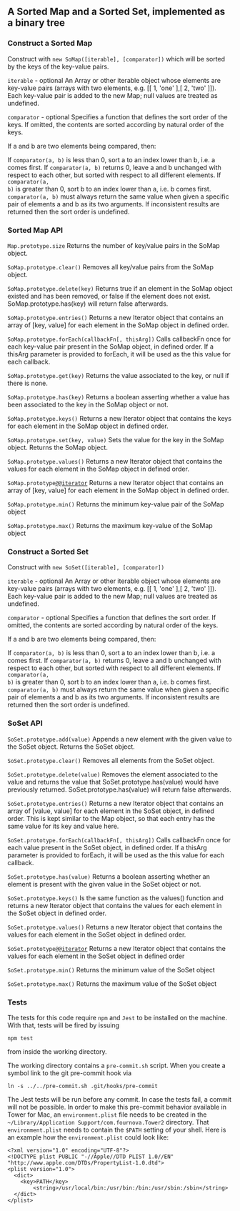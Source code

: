 ## A Sorted Map and a Sorted Set, implemented as a binary tree

### Construct a Sorted Map

Construct with <code>new SoMap([iterable], [comparator])</code> which will be sorted by the keys of the key-value pairs.

<code>iterable</code> - optional
An Array or other iterable object whose elements are key-value pairs (arrays with two elements, e.g. \[[ 1, 'one' ],[ 2, 'two' ]]). Each key-value pair is added to the new Map; null values are treated as undefined.

<code>comparator</code> - optional
Specifies a function that defines the sort order of the keys. If omitted, the contents are sorted according by natural order of the keys.

If a and b are two elements being compared, then:

If <code>comparator(a, b)</code> is less than 0, sort a to an index lower than b, i.e. a comes first.
If <code>comparator(a, b)</code> returns 0, leave a and b unchanged with respect to each other, but sorted with respect to all different elements.
If <code>comparator(a, b)</code> is greater than 0, sort b to an index lower than a, i.e. b comes first.
<code>comparator(a, b)</code> must always return the same value when given a specific pair of elements a and b as its two arguments. If inconsistent results are returned then the sort order is undefined.

### Sorted Map API

<code>Map.prototype.size</code>
Returns the number of key/value pairs in the SoMap object.

<code>SoMap.prototype.clear()</code>
Removes all key/value pairs from the SoMap object.

<code>SoMap.prototype.delete(key)</code>
Returns true if an element in the SoMap object existed and has been removed, or false if the element does not exist. SoMap.prototype.has(key) will return false afterwards.

<code>SoMap.prototype.entries()</code>
Returns a new Iterator object that contains an array of [key, value] for each element in the SoMap object in defined order.

<code>SoMap.prototype.forEach(callbackFn[, thisArg])</code>
Calls callbackFn once for each key-value pair present in the SoMap object, in defined order. If a thisArg parameter is provided to forEach, it will be used as the this value for each callback.

<code>SoMap.prototype.get(key)</code>
Returns the value associated to the key, or null if there is none.

<code>SoMap.prototype.has(key)</code>
Returns a boolean asserting whether a value has been associated to the key in the SoMap object or not.

<code>SoMap.prototype.keys()</code>
Returns a new Iterator object that contains the keys for each element in the SoMap object in defined order.

<code>SoMap.prototype.set(key, value)</code>
Sets the value for the key in the SoMap object. Returns the SoMap object.

<code>SoMap.prototype.values()</code>
Returns a new Iterator object that contains the values for each element in the SoMap object in defined order.

<code>SoMap.prototype[@@iterator](<>)</code>
Returns a new Iterator object that contains an array of [key, value] for each element in the SoMap object in defined order.

<code>SoMap.prototype.min()</code>
Returns the minimum key-value pair of the SoMap object

<code>SoMap.prototype.max()</code>
Returns the maximum key-value of the SoMap object

### Construct a Sorted Set

Construct with <code>new SoSet([iterable], [comparator])</code>

<code>iterable</code> - optional
An Array or other iterable object whose elements are key-value pairs (arrays with two elements, e.g. \[[ 1, 'one' ],[ 2, 'two' ]]). Each key-value pair is added to the new Map; null values are treated as undefined.

<code>comparator</code> - optional
Specifies a function that defines the sort order. If omitted, the contents are sorted according by natural order of the keys.

If a and b are two elements being compared, then:

If <code>comparator(a, b)</code> is less than 0, sort a to an index lower than b, i.e. a comes first.
If <code>comparator(a, b)</code> returns 0, leave a and b unchanged with respect to each other, but sorted with respect to all different elements.
If <code>comparator(a, b)</code> is greater than 0, sort b to an index lower than a, i.e. b comes first.
<code>comparator(a, b)</code> must always return the same value when given a specific pair of elements a and b as its two arguments. If inconsistent results are returned then the sort order is undefined.

### SoSet API

<code>SoSet.prototype.add(value)</code>
Appends a new element with the given value to the SoSet object. Returns the SoSet object.

<code>SoSet.prototype.clear()</code>
Removes all elements from the SoSet object.

<code>SoSet.prototype.delete(value)</code>
Removes the element associated to the value and returns the value that SoSet.prototype.has(value) would have previously returned. SoSet.prototype.has(value) will return false afterwards.

<code>SoSet.prototype.entries()</code>
Returns a new Iterator object that contains an array of [value, value] for each element in the SoSet object, in defined order. This is kept similar to the Map object, so that each entry has the same value for its key and value here.

<code>SoSet.prototype.forEach(callbackFn[, thisArg])</code>
Calls callbackFn once for each value present in the SoSet object, in defined order. If a thisArg parameter is provided to forEach, it will be used as the this value for each callback.

<code>SoSet.prototype.has(value)</code>
Returns a boolean asserting whether an element is present with the given value in the SoSet object or not.

<code>SoSet.prototype.keys()</code>
Is the same function as the values() function and returns a new Iterator object that contains the values for each element in the SoSet object in defined order.

<code>SoSet.prototype.values()</code>
Returns a new Iterator object that contains the values for each element in the SoSet object in defined order.

<code>SoSet.prototype[@@iterator](<>)</code>
Returns a new Iterator object that contains the values for each element in the SoSet object in defined order

<code>SoSet.prototype.min()</code>
Returns the minimum value of the SoSet object

<code>SoSet.prototype.max()</code>
Returns the maximum value of the SoSet object

### Tests

The tests for this code require `npm` and `Jest` to be installed on the machine. With that, tests will be fired by issuing

    npm test

from inside the working directory.

The working directory contains a `pre-commit.sh` script. When you create a symbol link to the git pre-commit hook via

    ln -s ../../pre-commit.sh .git/hooks/pre-commit

The Jest tests will be run before any commit. In case the tests fail, a commit will not be possible. In order to make this pre-commit behavior available in Tower for Mac, an `environment.plist` file needs to be created in the `~/Library/Application Support/com.fournova.Tower2` directory. That `environment.plist` needs to contain the `$PATH` setting of your shell. Here is an example how the `environment.plist` could look like:

    <?xml version="1.0" encoding="UTF-8"?>
    <!DOCTYPE plist PUBLIC "-//Apple//DTD PLIST 1.0//EN" "http://www.apple.com/DTDs/PropertyList-1.0.dtd">
    <plist version="1.0">
      <dict>
        <key>PATH</key>
            <string>/usr/local/bin:/usr/bin:/bin:/usr/sbin:/sbin</string>
      </dict>
    </plist>
